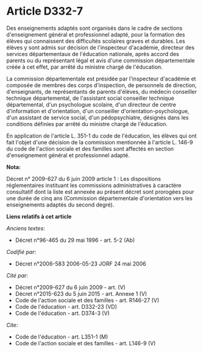 # Article D332-7

Des enseignements adaptés sont organisés dans le cadre de sections d'enseignement général et professionnel adapté, pour la
formation des élèves qui connaissent des difficultés scolaires graves et durables. Les élèves y sont admis sur décision de
l'inspecteur d'académie, directeur des services départementaux de l'éducation nationale, après accord des parents ou du
représentant légal et avis d'une commission départementale créée à cet effet, par arrêté du ministre chargé de l'éducation.

La commission départementale est présidée par l'inspecteur d'académie et composée de membres des corps d'inspection, de
personnels de direction, d'enseignants, de représentants de parents d'élèves, du médecin conseiller technique départemental,
de l'assistant social conseiller technique départemental, d'un psychologue scolaire, d'un directeur de centre d'information
et d'orientation, d'un conseiller d'orientation-psychologue, d'un assistant de service social, d'un pédopsychiatre, désignés
dans les conditions définies par arrêté du ministre chargé de l'éducation.

En application de l'article L. 351-1 du code de l'éducation, les élèves qui ont fait l'objet d'une décision de la commission
mentionnée à l'article L. 146-9 du code de l'action sociale et des familles sont affectés en section d'enseignement général
et professionnel adapté.

**Nota:**

Décret n° 2009-627 du 6 juin 2009 article 1 : Les dispositions réglementaires instituant les commissions administratives à
caractère consultatif dont la liste est annexée au présent décret sont prorogées pour une durée de cinq ans (Commission
départementale d'orientation vers les enseignements adaptés du second degré).

**Liens relatifs à cet article**

_Anciens textes_:

  - Décret n°96-465 du 29 mai 1996 - art. 5-2 (Ab)

_Codifié par_:

  - Décret n°2006-583 2006-05-23 JORF 24 mai 2006

_Cité par_:

  - Décret n°2009-627 du 6 juin 2009 - art. (V)
  - Décret n°2015-623 du 5 juin 2015 - art. Annexe 1 (V)
  - Code de l'action sociale et des familles - art. R146-27 (V)
  - Code de l'éducation - art. D332-23 (VD)
  - Code de l'éducation - art. D374-3 (V)

_Cite_:

  - Code de l'éducation - art. L351-1 (M)
  - Code de l'action sociale et des familles - art. L146-9 (V)
